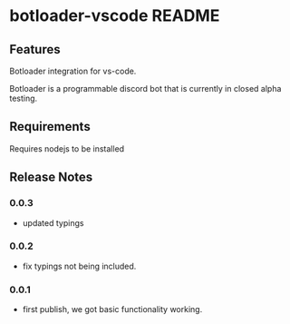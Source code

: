 # botloader-vscode README


## Features

Botloader integration for vs-code.

Botloader is a programmable discord bot that is currently in closed alpha testing.

## Requirements

Requires nodejs to be installed

## Release Notes

### 0.0.3
 - updated typings

### 0.0.2
 - fix typings not being included.

### 0.0.1

 - first publish, we got basic functionality working.

